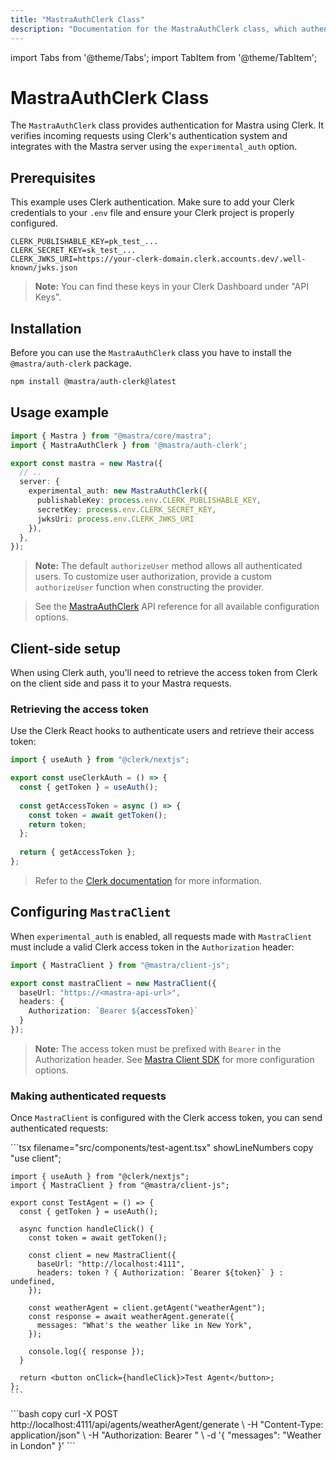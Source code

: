 ```yaml
---
title: "MastraAuthClerk Class"
description: "Documentation for the MastraAuthClerk class, which authenticates Mastra applications using Clerk authentication."
---
```


import Tabs from '@theme/Tabs';
import TabItem from '@theme/TabItem';

# MastraAuthClerk Class

The `MastraAuthClerk` class provides authentication for Mastra using Clerk. It verifies incoming requests using Clerk's authentication system and integrates with the Mastra server using the `experimental_auth` option.

## Prerequisites

This example uses Clerk authentication. Make sure to add your Clerk credentials to your `.env` file and ensure your Clerk project is properly configured.

```env filename=".env" copy
CLERK_PUBLISHABLE_KEY=pk_test_...
CLERK_SECRET_KEY=sk_test_...
CLERK_JWKS_URI=https://your-clerk-domain.clerk.accounts.dev/.well-known/jwks.json
```

> **Note:** You can find these keys in your Clerk Dashboard under "API Keys".

## Installation

Before you can use the `MastraAuthClerk` class you have to install the `@mastra/auth-clerk` package.

```bash copy
npm install @mastra/auth-clerk@latest
```

## Usage example

```typescript {2,7-11} filename="src/mastra/index.ts" showLineNumbers copy
import { Mastra } from "@mastra/core/mastra";
import { MastraAuthClerk } from '@mastra/auth-clerk';

export const mastra = new Mastra({
  // ..
  server: {
    experimental_auth: new MastraAuthClerk({
      publishableKey: process.env.CLERK_PUBLISHABLE_KEY,
      secretKey: process.env.CLERK_SECRET_KEY,
      jwksUri: process.env.CLERK_JWKS_URI
    }),
  },
});
```

> **Note:** The default `authorizeUser` method allows all authenticated users. To customize user authorization, provide a custom `authorizeUser` function when constructing the provider.

> See the [MastraAuthClerk](/reference/auth/clerk.md) API reference for all available configuration options.

## Client-side setup

When using Clerk auth, you'll need to retrieve the access token from Clerk on the client side and pass it to your Mastra requests.

### Retrieving the access token

Use the Clerk React hooks to authenticate users and retrieve their access token:

```typescript filename="lib/auth.ts" showLineNumbers copy
import { useAuth } from "@clerk/nextjs";

export const useClerkAuth = () => {
  const { getToken } = useAuth();
  
  const getAccessToken = async () => {
    const token = await getToken();
    return token;
  };
  
  return { getAccessToken };
};
```

> Refer to the [Clerk documentation](https://clerk.com/docs) for more information.

## Configuring `MastraClient`

When `experimental_auth` is enabled, all requests made with `MastraClient` must include a valid Clerk access token in the `Authorization` header:

```typescript {6} filename="lib/mastra/mastra-client.ts" showLineNumbers copy
import { MastraClient } from "@mastra/client-js";

export const mastraClient = new MastraClient({
  baseUrl: "https://<mastra-api-url>",
  headers: {
    Authorization: `Bearer ${accessToken}`
  }
});
```

> **Note:** The access token must be prefixed with `Bearer` in the Authorization header.
> See [Mastra Client SDK](/docs/server-db/mastra-client.md) for more configuration options.

### Making authenticated requests

Once `MastraClient` is configured with the Clerk access token, you can send authenticated requests:

<Tabs>
  <Tab>
    ```tsx filename="src/components/test-agent.tsx" showLineNumbers copy
    "use client";

    import { useAuth } from "@clerk/nextjs";
    import { MastraClient } from "@mastra/client-js";

    export const TestAgent = () => {
      const { getToken } = useAuth();

      async function handleClick() {
        const token = await getToken();

        const client = new MastraClient({
          baseUrl: "http://localhost:4111",
          headers: token ? { Authorization: `Bearer ${token}` } : undefined,
        });

        const weatherAgent = client.getAgent("weatherAgent");
        const response = await weatherAgent.generate({
          messages: "What's the weather like in New York",
        });

        console.log({ response });
      }

      return <button onClick={handleClick}>Test Agent</button>;
    };
    ```
  </Tab>
  <Tab>
    ```bash copy
    curl -X POST http://localhost:4111/api/agents/weatherAgent/generate \
      -H "Content-Type: application/json" \
      -H "Authorization: Bearer <your-clerk-access-token>" \
      -d '{
        "messages": "Weather in London"
      }'
    ```
  </Tab>
</Tabs>
